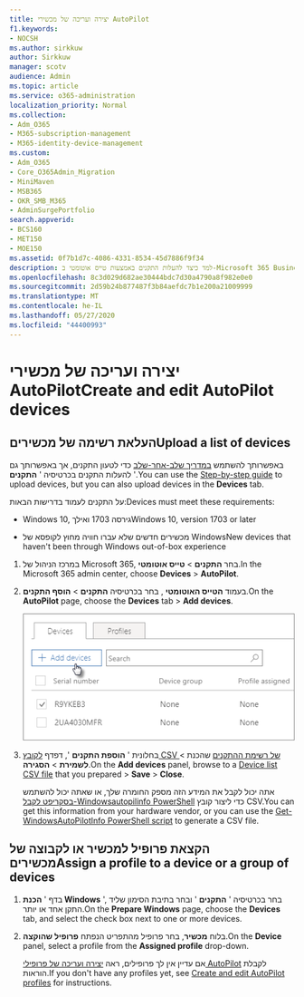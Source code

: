```yaml
---
title: יצירה ועריכה של מכשירי AutoPilot
f1.keywords:
- NOCSH
ms.author: sirkkuw
author: Sirkkuw
manager: scotv
audience: Admin
ms.topic: article
ms.service: o365-administration
localization_priority: Normal
ms.collection:
- Adm_O365
- M365-subscription-management
- M365-identity-device-management
ms.custom:
- Adm_O365
- Core_O365Admin_Migration
- MiniMaven
- MSB365
- OKR_SMB_M365
- AdminSurgePortfolio
search.appverid:
- BCS160
- MET150
- MOE150
ms.assetid: 0f7b1d7c-4086-4331-8534-45d7886f9f34
description: למד כיצד להעלות התקנים באמצעות טייס אוטומטי ב-Microsoft 365 Business Premium. באפשרותך להקצות פרופיל להתקן או לקבוצת התקנים.
ms.openlocfilehash: 8c3d029d682ae30444bdc7d30a4790a8f982e0e0
ms.sourcegitcommit: 2d59b24b877487f3b84aefdc7b1e200a21009999
ms.translationtype: MT
ms.contentlocale: he-IL
ms.lasthandoff: 05/27/2020
ms.locfileid: "44400993"
---
```

# <a name="create-and-edit-autopilot-devices"></a><span data-ttu-id="f6b85-104">יצירה ועריכה של מכשירי AutoPilot</span><span class="sxs-lookup"><span data-stu-id="f6b85-104">Create and edit AutoPilot devices</span></span>

## <a name="upload-a-list-of-devices"></a><span data-ttu-id="f6b85-105">העלאת רשימה של מכשירים</span><span class="sxs-lookup"><span data-stu-id="f6b85-105">Upload a list of devices</span></span>

<span data-ttu-id="f6b85-106">באפשרותך להשתמש [במדריך שלב-אחר-שלב](add-autopilot-devices-and-profile.md) כדי לטעון התקנים, אך באפשרותך גם להעלות התקנים בכרטיסיה ' **התקנים** '.</span><span class="sxs-lookup"><span data-stu-id="f6b85-106">You can use the [Step-by-step guide](add-autopilot-devices-and-profile.md) to upload devices, but you can also upload devices in the **Devices** tab.</span></span> 
  
<span data-ttu-id="f6b85-107">על התקנים לעמוד בדרישות הבאות:</span><span class="sxs-lookup"><span data-stu-id="f6b85-107">Devices must meet these requirements:</span></span>
  
- <span data-ttu-id="f6b85-108">Windows 10, גירסה 1703 ואילך</span><span class="sxs-lookup"><span data-stu-id="f6b85-108">Windows 10, version 1703 or later</span></span>
    
- <span data-ttu-id="f6b85-109">מכשירים חדשים שלא עברו חוויה מחוץ לקופסא של Windows</span><span class="sxs-lookup"><span data-stu-id="f6b85-109">New devices that haven't been through Windows out-of-box experience</span></span>

1. <span data-ttu-id="f6b85-110">במרכז הניהול של Microsoft 365, בחר **התקנים** \> **טייס אוטומטי**.</span><span class="sxs-lookup"><span data-stu-id="f6b85-110">In the Microsoft 365 admin center, choose **Devices** \> **AutoPilot**.</span></span>
  
2. <span data-ttu-id="f6b85-111">בעמוד **הטייס האוטומטי** , בחר בכרטיסיה **התקנים** \> **הוסף התקנים**.</span><span class="sxs-lookup"><span data-stu-id="f6b85-111">On the **AutoPilot** page, choose the **Devices** tab \> **Add devices**.</span></span>
    
    ![In the Devices tab, choose Add devices.](../media/6ba81e22-c873-40ad-8a72-ce64d15ea6ba.png)
  
3. <span data-ttu-id="f6b85-113">בחלונית ' **הוספת התקנים** ', דפדף [לקובץ CSV של רשימת ההתקנים](https://docs.microsoft.com/microsoft-365/admin/misc/device-list) שהכנת \> **לשמירת** \> **הסגירה**.</span><span class="sxs-lookup"><span data-stu-id="f6b85-113">On the **Add devices** panel, browse to a [Device list CSV file](https://docs.microsoft.com/microsoft-365/admin/misc/device-list) that you prepared \> **Save** \> **Close**.</span></span>
    
    <span data-ttu-id="f6b85-114">אתה יכול לקבל את המידע הזה מספק החומרה שלך, או שאתה יכול להשתמש [בסקריפט לקבל-Windowsautopilinfo PowerShell](https://www.powershellgallery.com/packages/Get-WindowsAutoPilotInfo) כדי ליצור קובץ CSV.</span><span class="sxs-lookup"><span data-stu-id="f6b85-114">You can get this information from your hardware vendor, or you can use the [Get-WindowsAutoPilotInfo PowerShell script](https://www.powershellgallery.com/packages/Get-WindowsAutoPilotInfo) to generate a CSV file.</span></span> 
    
## <a name="assign-a-profile-to-a-device-or-a-group-of-devices"></a><span data-ttu-id="f6b85-115">הקצאת פרופיל למכשיר או לקבוצה של מכשירים</span><span class="sxs-lookup"><span data-stu-id="f6b85-115">Assign a profile to a device or a group of devices</span></span>

1. <span data-ttu-id="f6b85-116">בדף ' **הכנת Windows** ', בחר בכרטיסיה ' **התקנים** ' ובחר בתיבת הסימון שליד התקן אחד או יותר.</span><span class="sxs-lookup"><span data-stu-id="f6b85-116">On the **Prepare Windows** page, choose the **Devices** tab, and select the check box next to one or more devices.</span></span> 
    
2. <span data-ttu-id="f6b85-117">בלוח **מכשיר**, בחר פרופיל מהתפריט הנפתח **פרופיל שהוקצה**.</span><span class="sxs-lookup"><span data-stu-id="f6b85-117">On the **Device** panel, select a profile from the **Assigned profile** drop-down.</span></span> 
    
    <span data-ttu-id="f6b85-118">אם עדיין אין לך פרופילים, ראה [יצירה ועריכה של פרופילי AutoPilot](create-and-edit-autopilot-profiles.md) לקבלת הוראות.</span><span class="sxs-lookup"><span data-stu-id="f6b85-118">If you don't have any profiles yet, see [Create and edit AutoPilot profiles](create-and-edit-autopilot-profiles.md) for instructions.</span></span> 
    
